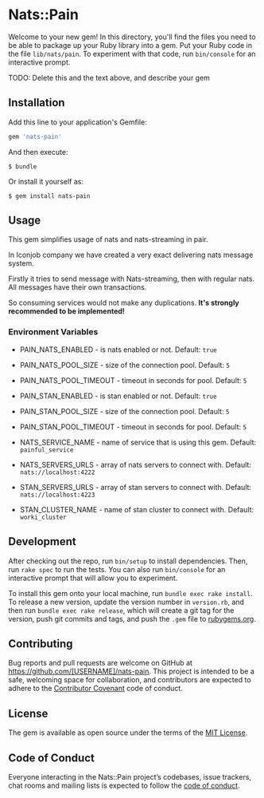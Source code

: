 # Nats::Pain

Welcome to your new gem! In this directory, you'll find the files you need to be able to package up your Ruby library into a gem. Put your Ruby code in the file `lib/nats/pain`. To experiment with that code, run `bin/console` for an interactive prompt.

TODO: Delete this and the text above, and describe your gem

## Installation

Add this line to your application's Gemfile:

```ruby
gem 'nats-pain'
```

And then execute:

    $ bundle

Or install it yourself as:

    $ gem install nats-pain

## Usage

This gem simplifies usage of nats and nats-streaming in pair.

In Iconjob company we have created a very exact delivering nats message system.

Firstly it tries to send message with Nats-streaming, then with regular nats.
All messages have their own transactions. 

So consuming services would not make any duplications. **It's strongly recommended to be implemented!**

### Environment Variables
* PAIN_NATS_ENABLED - is nats enabled or not. Default: `true`
* PAIN_NATS_POOL_SIZE - size of the connection pool. Default: `5`
* PAIN_NATS_POOL_TIMEOUT - timeout in seconds for pool. Default: `5`

* PAIN_STAN_ENABLED - is stan enabled or not. Default: `true`
* PAIN_STAN_POOL_SIZE - size of the connection pool. Default: `5`
* PAIN_STAN_POOL_TIMEOUT - timeout in seconds for pool. Default: `5`

* NATS_SERVICE_NAME - name of service that is using this gem. Default: `painful_service`
* NATS_SERVERS_URLS - array of nats servers to connect with. Default: `nats://localhost:4222`
* STAN_SERVERS_URLS - array of stan servers to connect with. Default: `nats://localhost:4223`
* STAN_CLUSTER_NAME - name of stan cluster to connect with. Default: `worki_cluster`

## Development

After checking out the repo, run `bin/setup` to install dependencies. Then, run `rake spec` to run the tests. You can also run `bin/console` for an interactive prompt that will allow you to experiment.

To install this gem onto your local machine, run `bundle exec rake install`. To release a new version, update the version number in `version.rb`, and then run `bundle exec rake release`, which will create a git tag for the version, push git commits and tags, and push the `.gem` file to [rubygems.org](https://rubygems.org).

## Contributing

Bug reports and pull requests are welcome on GitHub at https://github.com/[USERNAME]/nats-pain. This project is intended to be a safe, welcoming space for collaboration, and contributors are expected to adhere to the [Contributor Covenant](http://contributor-covenant.org) code of conduct.

## License

The gem is available as open source under the terms of the [MIT License](https://opensource.org/licenses/MIT).

## Code of Conduct

Everyone interacting in the Nats::Pain project’s codebases, issue trackers, chat rooms and mailing lists is expected to follow the [code of conduct](https://github.com/[USERNAME]/nats-pain/blob/master/CODE_OF_CONDUCT.md).
